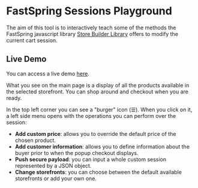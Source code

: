 # FastSpring Sessions Playground
The aim of this tool is to interactively teach some of the methods the FastSpring javascript library [Store Builder Library](https://fastspringexamples.com/store-builder-library-overview/) offers to modify the current cart session.

## Live Demo
You can access a live demo [here](https://fastspringexamples.github.io/fastspring-sessions-playground/).

What you see on the main page is a display of all the products available in the selected storefront. You can shop around and checkout when you are ready.

In the top left corner you can see a "burger" icon (☰). When you click on it, a left side menu opens with the operations you can perform over the session:

- **Add custom price**: allows you to override the default price of the chosen product.
- **Add customer information**: allows you to define information about the buyer prior to when the popup checkout displays.
- **Push secure payload**: you can input a whole custom session represented by a JSON object.
- **Change storefronts**: you can choose between the default available storefronts or add your own one.
